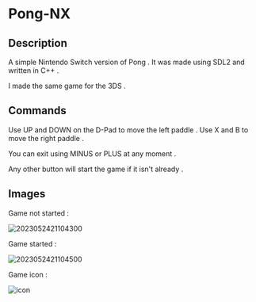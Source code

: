 # Pong-NX
## Description
A simple Nintendo Switch version of Pong .
It was made using SDL2 and written in C++ .

I made the same game for the 3DS .
## Commands
Use UP and DOWN on the D-Pad to move the left paddle .
Use X and B to move the right paddle .

You can exit using MINUS or PLUS at any moment .

Any other button will start the game if it isn't already .
## Images
Game not started :

![2023052421104300](https://github.com/Zamacian/Pong-NX/assets/124669534/e8508260-6e99-4311-867e-c9bd91bb99dc)

Game started :

![2023052421104500](https://github.com/Zamacian/Pong-NX/assets/124669534/f1f88780-69ba-4449-b27f-57ab0f946f0a)

Game icon :

![icon](https://github.com/Zamacian/Pong-NX/assets/124669534/1d6ae0cf-9893-4d64-a4d2-f3183a8e92c1)
